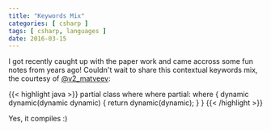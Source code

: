 ```yaml
---
title: "Keywords Mix"
categories: [ csharp ]
tags: [ csharp, languages ]
date: 2016-03-15
---
```


I got recently caught up with the paper work and came accross some fun notes from years ago! Couldn't wait to share this contextual keywords mix, the courtesy of [@v2_matveev](https://twitter.com/v2_matveev):

{{< highlight java >}}
partial class where<partial> where partial: where<partial>
{
	dynamic dynamic<yield>(dynamic dynamic)
	{
		return dynamic<yield>(dynamic);
	}
}
{{< /highlight >}}  

Yes, it compiles :)